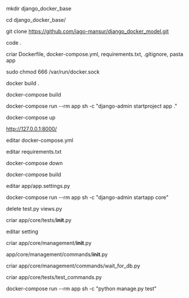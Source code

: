 mkdir django_docker_base

cd django_docker_base/

git clone https://github.com/iago-mansur/django_docker_model.git

code .

criar Dockerfile, docker-compose.yml, requirements.txt, .gitignore, pasta app

sudo chmod 666 /var/run/docker.sock

docker build .

docker-compose build

docker-compose run --rm app sh -c "django-admin startproject app ."

docker-compose up

http://127.0.0.1:8000/

editar docker-compose.yml

editar requirements.txt

docker-compose down

docker-compose build

editar app/app.settings.py

docker-compose run --rm app sh -c "django-admin startapp core"

delete test.py views.py 

criar app/core/tests/__init__.py

editar setting

criar app/core/management/__init__.py

app/core/management/commands/__init__.py

criar app/core/management/commands/wait_for_db.py

criar app/core/tests/test_commands.py

docker-compose run --rm app sh -c "python manage.py test"